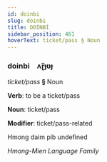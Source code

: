 ```yaml
---
id: doinbi
slug: doinbi
title: DOİNBİ
sidebar_position: 461
hoverText: ticket/pass § Noun
---
```


### doinbi&emsp;<span kind="abugida">ʌɽ̃ɟʋɟ</span>

*ticket/pass* **§** Noun

**Verb**: to be a ticket/pass

**Noun**: ticket/pass

**Modifier**: ticket/pass-related

Hmong daim pib undefined

*Hmong-Mien Language Family*
